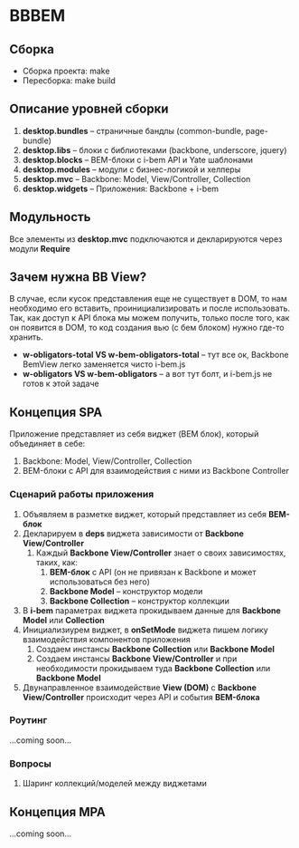 # BBBEM

## Сборка
- Сборка проекта: make
- Пересборка: make build

## Описание уровней сборки
1. **desktop.bundles** – страничные бандлы (common-bundle, page-bundle)
1. **desktop.libs** – блоки с библиотеками (backbone, underscore, jquery)
1. **desktop.blocks** – BEM-блоки с i-bem API и Yate шаблонами
1. **desktop.modules** – модули с бизнес-логикой и хелперы
1. **desktop.mvc** – Backbone: Model, View/Controller, Collection
1. **desktop.widgets** – Приложения: Backbone + i-bem

## Модульность
Все элементы из **desktop.mvc** подключаются и декларируются через модули **Require**

## Зачем нужна BB View?
В случае, если кусок представления еще не существует в DOM, то нам необходимо его вставить, проинициализировать и после использовать.
Так, как доступ к API блока мы можем получить, только после того, как он появится в DOM, то код создания вью (с бем блоком) нужно где-то хранить.

- **w-obligators-total VS w-bem-obligators-total** – тут все ок, Backbone BemView легко заменяется чисто i-bem.js
- **w-obligators VS w-bem-obligators** – а вот тут болт, и i-bem.js не готов к этой задаче

## Концепция SPA
Приложение представляет из себя виджет (BEM блок), который объединяет в себе:

1. Backbone: Model, View/Controller, Collection
1. BEM-блоки с API для взаимодействия с ними из Backbone Controller

### Сценарий работы приложения
1. Объявляем в разметке виджет, который представляет из себя **BEM-блок**
1. Декларируем в **deps** виджета зависимости от **Backbone View/Controller**
    1. Каждый **Backbone View/Controller** знает о своих зависимостях, таких, как:
        1. **BEM-блок** c API (он не привязан к Backbone и может использоваться без него)
        1. **Backbone Model** – конструктор модели
        1. **Backbone Collection** – конструктор коллекции
1. В **i-bem** параметрах виджета прокидываем данные для **Backbone Model** или **Collection**
1. Инициализиурем виджет, в **onSetMode** виджета пишем логику взаимодействия компонентов приложения
    1. Создаем инстансы **Backbone Collection** или **Backbone Model**
    1. Создаем инстансы **Backbone View/Controller** и при необходимости прокидываем туда **Backbone Collection** или **Backbone Model**
1. Двунаправленное взаимодействие **View (DOM)** с **Backbone View/Controller** происходит через API и события **BEM-блока**

### Роутинг
...coming soon...

### Вопросы
1. Шаринг коллекций/моделей между виджетами

## Концепция MPA
...coming soon...
